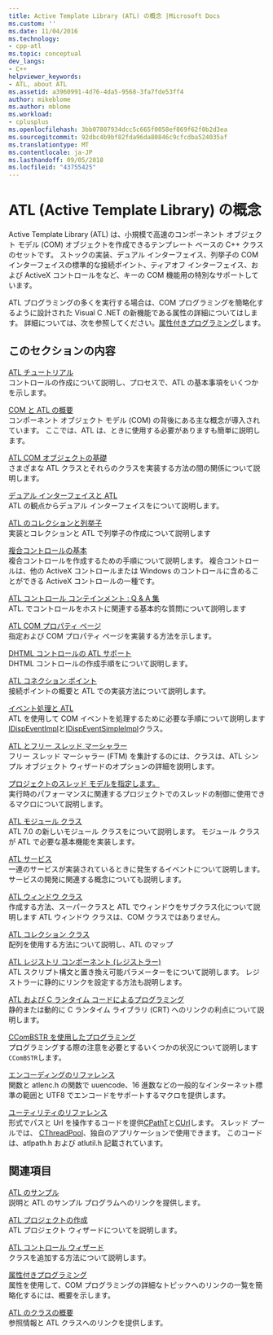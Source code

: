 ```yaml
---
title: Active Template Library (ATL) の概念 |Microsoft Docs
ms.custom: ''
ms.date: 11/04/2016
ms.technology:
- cpp-atl
ms.topic: conceptual
dev_langs:
- C++
helpviewer_keywords:
- ATL, about ATL
ms.assetid: a3960991-4d76-4da5-9568-3fa7fde53ff4
author: mikeblome
ms.author: mblome
ms.workload:
- cplusplus
ms.openlocfilehash: 3bb07807934dcc5c665f0058ef869f62f0b2d3ea
ms.sourcegitcommit: 92dbc4b9bf82fda96da80846c9cfcdba524035af
ms.translationtype: MT
ms.contentlocale: ja-JP
ms.lasthandoff: 09/05/2018
ms.locfileid: "43755425"
---
```

# <a name="active-template-library-atl-concepts"></a>ATL (Active Template Library) の概念

Active Template Library (ATL) は、小規模で高速のコンポーネント オブジェクト モデル (COM) オブジェクトを作成できるテンプレート ベースの C++ クラスのセットです。 ストックの実装、デュアル インターフェイス、列挙子の COM インターフェイスの標準的な接続ポイント、ティアオフ インターフェイス、および ActiveX コントロールをなど、キーの COM 機能用の特別なサポートしています。

ATL プログラミングの多くを実行する場合は、COM プログラミングを簡略化するように設計された Visual C .NET の新機能である属性の詳細についてはします。 詳細については、次を参照してください。[属性付きプログラミング](../windows/attributed-programming-concepts.md)します。

## <a name="in-this-section"></a>このセクションの内容

[ATL チュートリアル](../atl/active-template-library-atl-tutorial.md)  
コントロールの作成について説明し、プロセスで、ATL の基本事項をいくつかを示します。

[COM と ATL の概要](../atl/introduction-to-com-and-atl.md)  
コンポーネント オブジェクト モデル (COM) の背後にある主な概念が導入されています。 ここでは、ATL は、ときに使用する必要がありますも簡単に説明します。

[ATL COM オブジェクトの基礎](../atl/fundamentals-of-atl-com-objects.md)  
さまざまな ATL クラスとそれらのクラスを実装する方法の間の関係について説明します。

[デュアル インターフェイスと ATL](../atl/dual-interfaces-and-atl.md)  
ATL の観点からデュアル インターフェイスをについて説明します。

[ATL のコレクションと列挙子](../atl/atl-collections-and-enumerators.md)  
実装とコレクションと ATL で列挙子の作成について説明します

[複合コントロールの基本](../atl/atl-composite-control-fundamentals.md)  
複合コントロールを作成するための手順について説明します。 複合コントロールは、他の ActiveX コントロールまたは Windows のコントロールに含めることができる ActiveX コントロールの一種です。

[ATL コントロール コンテインメント : Q & A 集](../atl/atl-control-containment-faq.md)  
ATL. でコントロールをホストに関連する基本的な質問について説明します

[ATL COM プロパティ ページ](../atl/atl-com-property-pages.md)  
指定および COM プロパティ ページを実装する方法を示します。

[DHTML コントロールの ATL サポート](../atl/atl-support-for-dhtml-controls.md)  
DHTML コントロールの作成手順をについて説明します。

[ATL コネクション ポイント](../atl/atl-connection-points.md)  
接続ポイントの概要と ATL での実装方法について説明します。

[イベント処理と ATL](../atl/event-handling-and-atl.md)  
ATL を使用して COM イベントを処理するために必要な手順について説明します[IDispEventImpl](../atl/reference/idispeventimpl-class.md)と[IDispEventSimpleImpl](../atl/reference/idispeventsimpleimpl-class.md)クラス。

[ATL とフリー スレッド マーシャラー](../atl/atl-and-the-free-threaded-marshaler.md)  
フリー スレッド マーシャラー (FTM) を集計するのには、クラスは、ATL シンプル オブジェクト ウィザードのオプションの詳細を説明します。

[プロジェクトのスレッド モデルを指定します。](../atl/specifying-the-threading-model-for-a-project-atl.md)  
実行時のパフォーマンスに関連するプロジェクトでのスレッドの制御に使用できるマクロについて説明します。

[ATL モジュール クラス](../atl/atl-module-classes.md)  
ATL 7.0 の新しいモジュール クラスをについて説明します。 モジュール クラスが ATL で必要な基本機能を実装します。

[ATL サービス](../atl/atl-services.md)  
一連のサービスが実装されているときに発生するイベントについて説明します。 サービスの開発に関連する概念についても説明します。

[ATL ウィンドウ クラス](../atl/atl-window-classes.md)  
作成する方法、スーパークラスと ATL でウィンドウをサブクラス化について説明します ATL ウィンドウ クラスは、COM クラスではありません。

[ATL コレクション クラス](../atl/atl-collection-classes.md)  
配列を使用する方法について説明し、ATL のマップ

[ATL レジストリ コンポーネント (レジストラー)](../atl/atl-registry-component-registrar.md)  
ATL スクリプト構文と置き換え可能パラメーターをについて説明します。 レジストラーに静的にリンクを設定する方法も説明します。

[ATL および C ランタイム コードによるプログラミング](../atl/programming-with-atl-and-c-run-time-code.md)  
静的または動的に C ランタイム ライブラリ (CRT) へのリンクの利点について説明します。

[CComBSTR を使用したプログラミング](../atl/programming-with-ccombstr-atl.md)  
プログラミングする際の注意を必要とするいくつかの状況について説明します`CComBSTR`します。

[エンコーディングのリファレンス](../atl/atl-encoding-reference.md)  
関数と atlenc.h の関数で uuencode、16 進数などの一般的なインターネット標準の範囲と UTF8 でエンコードをサポートするマクロを提供します。

[ユーティリティのリファレンス](../atl/atl-utilities-reference.md)  
形式でパスと Url を操作するコードを提供[CPathT](../atl/reference/cpatht-class.md)と[CUrl](../atl/reference/curl-class.md)します。 スレッド プールでは、 [CThreadPool](../atl/reference/cthreadpool-class.md)、独自のアプリケーションで使用できます。 このコードは、atlpath.h および atlutil.h 記載されています。

## <a name="related-sections"></a>関連項目

[ATL のサンプル](../visual-cpp-samples.md)  
説明と ATL のサンプル プログラムへのリンクを提供します。

[ATL プロジェクトの作成](../atl/reference/creating-an-atl-project.md)  
ATL プロジェクト ウィザードについてを説明します。

[ATL コントロール ウィザード](../atl/reference/atl-control-wizard.md)  
クラスを追加する方法について説明します。

[属性付きプログラミング](../windows/attributed-programming-concepts.md)  
属性を使用して、COM プログラミングの詳細なトピックへのリンクの一覧を簡略化するには、概要を示します。

[ATL のクラスの概要](../atl/atl-class-overview.md)  
参照情報と ATL クラスへのリンクを提供します。

